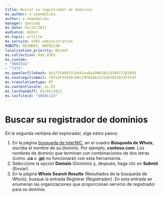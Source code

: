 ```yaml
---
title: Buscar su registrador de dominios
ms.author: v-smandalika
author: v-smandalika
manager: dansimp
ms.date: 02/23/2021
audience: Admin
ms.topic: article
ms.service: o365-administration
ROBOTS: NOINDEX, NOFOLLOW
localization_priority: Normal
ms.collection: Adm_O365
ms.custom:
- "9002531"
- "7375"
ms.openlocfilehash: 0a3f35489337e641ea0a300618c5336417262056
ms.sourcegitcommit: 78fe9f33438cb0c19f0dab31253b5853b73f4f47
ms.translationtype: MT
ms.contentlocale: es-ES
ms.lasthandoff: 03/05/2021
ms.locfileid: "50501123"
---
```

# <a name="find-your-domain-registrar"></a>Buscar su registrador de dominios

En la segunda ventana del explorador, siga estos pasos:

1. En la página [búsqueda de InterNIC](https://lookup.icann.org/), en el cuadro **Búsqueda de Whois**, escriba el nombre de su dominio. Por ejemplo, **contoso.com**. Los nombres de dominio que terminan con combinaciones de dos letras (como **.ca** o **.jp)** no funcionarán con esta herramienta.
2. Seleccione la opción **Domain** (Dominio) y, después, haga clic en **Submit** (Enviar).
3. En la página **Whois Search Results** (Resultados de la búsqueda de Whois), busque la entrada Registrar (Registrador). En esta entrada se enumeran las organizaciones que proporcionan servicio de registrador para su dominio.
